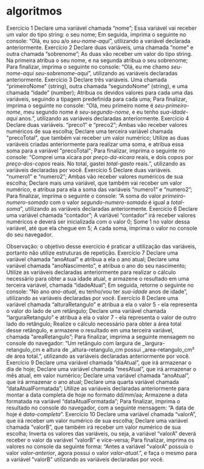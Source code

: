 # algoritmos
Exercício 1
Declare uma variável chamada “nome”;
Essa variável vai receber um valor do tipo string: o seu nome;
Em seguida, imprima o seguinte no console: “Olá, eu sou a/o _seu-nome-aqui_”, utilizando a variável declarada anteriormente.
Exercício 2
Declare duas variáveis, uma chamada “nome” e outra chamada “sobrenome”;
As duas vão receber um valor do tipo string. Na primeira atribua o seu nome, e na segunda atribua o seu sobrenome;
Para finalizar, imprima o seguinte no console: “Olá, eu me chamo _seu-nome-aqui_ _seu-sobrenome-aqui_”, utilizando as variáveis declaradas anteriormente.
Exercício 3
Declare três variáveis. Uma chamada “primeiroNome” (string), outra chamada “segundoNome” (string), e uma chamada “idade” (number);
Atribua os devidos valores para cada uma das variáveis, seguindo a tipagem predefinida para cada uma;
Para finalizar, imprima o seguinte no console: “Olá, meu primeiro nome é _seu-primeiro-nome_, meu segundo nome é _seu-segundo-nome_, e eu tenho _sua-idade-aqui_ anos.”, utilizando as variáveis declaradas anteriormente.
Exercício 4
Declare duas variáveis. “preco1” e “preco2”;
Ambas vão receber valores numéricos de sua escolha;
Declare uma terceira variável chamada "precoTotal", que também vai receber um valor numérico;
Utilize as duas variáveis criadas anteriormente para realizar uma soma, e atribua essa soma para a variável "precoTotal";
Para finalizar, imprima o seguinte no console: “Comprei uma xícara por _preço-da-xícara_ reais, e dois copos por _preço-dos-copos_ reais. No total, gastei _total-gasto_ reais.”, utilizando as variáveis declaradas por você.
Exercício 5
Declare duas variáveis. “numero1” e “numero2”;
Ambas vão receber valores numéricos de sua escolha;
Declare mais uma variável, que também vai receber um valor numérico, e atribua para ela a soma das variáveis “numero1” e “numero2”;
Para finalizar, imprima o seguinte o console: “A soma do valor _primeiro-numero-somado_ com o valor _segundo-numero-somado_ é igual a _total-soma_”, utilizando as variáveis declaradas anteriormente.
Exercício 6
Declare uma variável chamada “contador”;
A variável “contador” irá receber valores numéricos e deverá ser inicializada com o valor 0;
Some 1 no valor dessa variável, até que ela chegue em 5;
A cada soma, imprima o valor no console do seu navegador.

Observação: o objetivo desse exercício é praticar a utilização das variáveis, portanto não utilize estruturas de repetição.
Exercício 7
Declare uma variável chamada “anoAtual” e atribua a ela o ano atual;
Declare uma variável chamada “anoNascimento”, e atribua o ano do seu nascimento;
Utilize as variáveis declaradas anteriormente para realizar o cálculo necessário para obter a sua idade atual, e armazene o resultado em uma terceira variável, chamada “idadeAtual”;
Em seguida, retorne o seguinte no console: “No ano _ano-atual_, eu tenho/vou ter _sua-idade_ anos de idade”, utilizando as variáveis declaradas por você.
Exercício 8
Declare uma variável chamada “alturaRetangulo” e atribua a ela o valor 5 - ela representa o valor do lado de um retângulo;
Declare uma variável chamada “larguraRetangulo” e atribua a ela o valor 7 - ela representa o valor de outro lado do retângulo;
Realize o cálculo necessário para obter a área total desse retângulo, e armazene o resultado em uma terceira variável, chamada “areaRetangulo”;
Para finalizar, imprima a seguinte mensagem no console do navegador: “Um retângulo com largura de _largura-retangulo_cm e altura de _altura-retangulo_cm possui _area-retangulo_cm² de área total.”, utilizando as variáveis declaradas anteriormente por você.
Exercício 9
Declare uma variável chamada “diaAtual”, que irá armazenar o dia de hoje;
Declare uma variável chamada “mesAtual”, que irá armazenar o mês atual, em valor numérico;
Declare uma variável chamada “anoAtual”, que irá armazenar o ano atual;
Declare uma quarta variável chamada “dataAtualFormatada”;
Utilize as variáveis declaradas anteriormente para montar a data completa de hoje no formato dd/mm/aa;
Armazene a data formatada na variável “dataAtualFormatada”;
Para finalizar, imprima o resultado no console do navegador, com a seguinte mensagem: “A data de hoje é _data-completa_”.
Exercício 10
Declare uma variável chamada “valorA”, que irá receber um valor numérico de sua escolha;
Declare uma variável chamada “valorB”, que também irá receber um valor numérico de sua escolha;
Inverta os valores das variáveis, ou seja, a variável “valorA” deverá receber o valor da variável “valorB” e vice-versa;
Para finalizar, imprima os valores no console da seguinte forma: “Antes a variável "valorA" possuía o valor _valor-anterior_, agora possui o valor _valor-atual_.”, e faça o mesmo para a variável "valorB" utilizando as variáveis declaradas por você.
